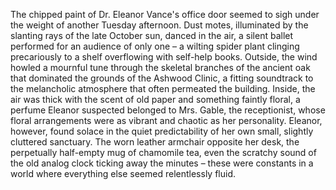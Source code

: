 The chipped paint of Dr. Eleanor Vance's office door seemed to sigh under the weight of another Tuesday afternoon.  Dust motes, illuminated by the slanting rays of the late October sun, danced in the air, a silent ballet performed for an audience of only one – a wilting spider plant clinging precariously to a shelf overflowing with self-help books.  Outside, the wind howled a mournful tune through the skeletal branches of the ancient oak that dominated the grounds of the Ashwood Clinic, a fitting soundtrack to the melancholic atmosphere that often permeated the building.  Inside, the air was thick with the scent of old paper and something faintly floral, a perfume Eleanor suspected belonged to Mrs. Gable, the receptionist, whose floral arrangements were as vibrant and chaotic as her personality.  Eleanor, however, found solace in the quiet predictability of her own small, slightly cluttered sanctuary.  The worn leather armchair opposite her desk, the perpetually half-empty mug of chamomile tea, even the scratchy sound of the old analog clock ticking away the minutes – these were constants in a world where everything else seemed relentlessly fluid.
